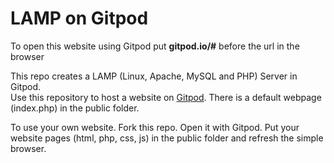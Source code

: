 # LAMP on Gitpod

To open this website using Gitpod put <strong>gitpod.io/#</strong> before the url in the browser

This repo creates a LAMP (Linux, Apache, MySQL and PHP) Server in Gitpod.  
Use this repository to host a website on [Gitpod](https://gitpod.io). There is a default webpage (index.php) in the public folder.  

To use your own website. Fork this repo. Open it with Gitpod. Put your website pages (html, php, css, js) in the public folder and refresh the simple browser.
